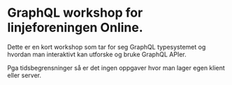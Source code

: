 # GraphQL workshop for linjeforeningen Online.

Dette er en kort workshop som tar for seg GraphQL typesystemet og hvordan man interaktivt kan utforske og bruke GraphQL APIer. 

Pga tidsbegrensninger så er det ingen oppgaver hvor man lager egen klient eller server.